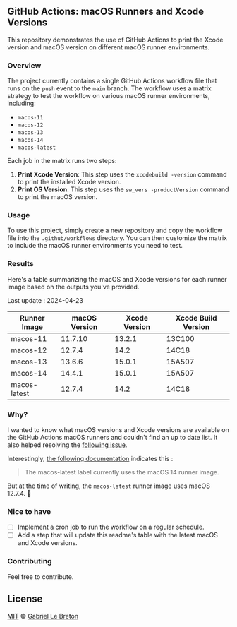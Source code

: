## GitHub Actions: macOS Runners and Xcode Versions

This repository demonstrates the use of GitHub Actions to print the Xcode version and macOS version on different macOS
runner environments.

### Overview

The project currently contains a single GitHub Actions workflow file that runs on the `push` event to the `main` branch.
The workflow uses a matrix strategy to test the workflow on various macOS runner environments, including:

- `macos-11`
- `macos-12`
- `macos-13`
- `macos-14`
- `macos-latest`

Each job in the matrix runs two steps:

1. **Print Xcode Version**: This step uses the `xcodebuild -version` command to print the installed Xcode version.
2. **Print OS Version**: This step uses the `sw_vers -productVersion` command to print the macOS version.

### Usage

To use this project, simply create a new repository and copy the workflow file into the `.github/workflows` directory.
You can then customize the matrix to include the macOS runner environments you need to test.

### Results

Here's a table summarizing the macOS and Xcode versions for each runner image based on the outputs you've provided.

Last update : 2024-04-23

| Runner Image   | macOS Version | Xcode Version | Xcode Build Version |
|----------------|---------------|---------------|---------------------|
| macos-11       | 11.7.10       | 13.2.1        | 13C100              |
| macos-12       | 12.7.4        | 14.2          | 14C18               |
| macos-13       | 13.6.6        | 15.0.1        | 15A507              |
| macos-14       | 14.4.1        | 15.0.1        | 15A507              |
| macos-latest   | 12.7.4        | 14.2          | 14C18               |

### Why?

I wanted to know what macOS versions and Xcode versions are available on the GitHub Actions macOS runners and couldn't
find an up to date list. It also helped resolving the [following issue](https://github.com/game-ci/unity-builder/issues/642#issuecomment-2072058707). 

Interestingly, [the following documentation](https://docs.github.com/en/actions/hosting-your-own-runners/managing-self-hosted-runners/about-self-hosted-runners)
indicates this :

> The macos-latest label currently uses the macOS 14 runner image.

But at the time of writing, the `macos-latest` runner image uses macOS 12.7.4. 🤦

### Nice to have

- [ ] Implement a cron job to run the workflow on a regular schedule.
- [ ] Add a step that will update this readme's table with the latest macOS and Xcode versions.

### Contributing

Feel free to contribute.

## License

[MIT](LICENSE.md) © [Gabriel Le Breton](https://gableroux.com)
